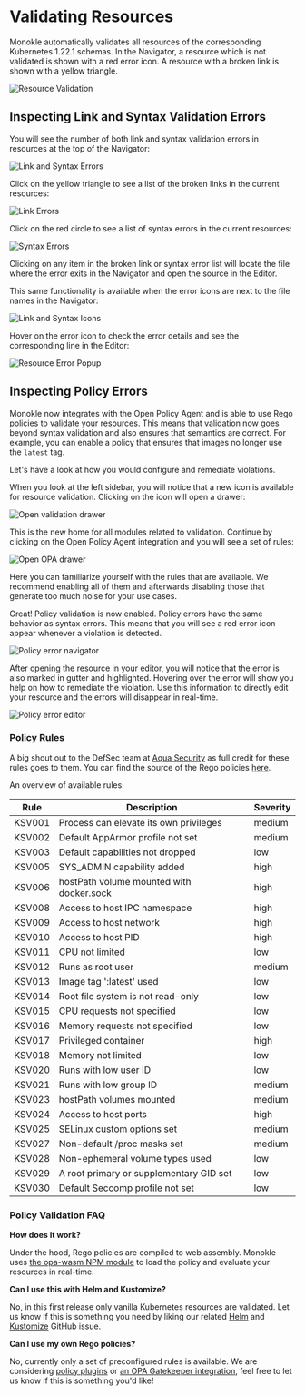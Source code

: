 # Validating Resources

Monokle automatically validates all resources of the corresponding Kubernetes 1.22.1 schemas. In the Navigator, a resource which is not validated is shown with a red error icon. A resource with a broken link is shown with a yellow triangle.

![Resource Validation](img/link-syntax-errors-image-1-1.9.png)

## **Inspecting Link and Syntax Validation Errors**

You will see the number of both link and syntax validation errors in resources at the top of the Navigator:

![Link and Syntax Errors](img/navigator-link-and-syntax-errors-header-1.9.png)

Click on the yellow triangle to see a list of the broken links in the current resources:

![Link Errors](img/navigator-broken-links-list-1.9.png)

Click on the red circle to see a list of syntax errors in the current resources:

![Syntax Errors](img/navigator-syntax-errors-list-1.9.png)

Clicking on any item in the broken link or syntax error list will locate the file where the error exits in the Navigator and open the source in the Editor.

This same functionality is available when the error icons are next to the file names in the Navigator:

![Link and Syntax Icons](img/navigator-link-syntax-errors-1.9.png)

Hover on the error icon to check the error details and see the corresponding line in the Editor:

![Resource Error Popup](img/error-details-popup-1.9.png)

## **Inspecting Policy Errors**

Monokle now integrates with the Open Policy Agent and is able to use Rego policies to validate your resources. This means that validation now goes beyond syntax validation and also ensures that semantics are correct. For example, you can enable a policy that ensures that images no longer use the `latest` tag.

Let's have a look at how you would configure and remediate violations.

When you look at the left sidebar, you will notice that a new icon is available for resource validation. Clicking on the icon will open a drawer:

![Open validation drawer](img/validation-overview-1.9.png)

This is the new home for all modules related to validation. Continue by clicking on the Open Policy Agent integration and you will see a set of rules:

![Open OPA drawer](img/opa-table-1.9.png)

Here you can familiarize yourself with the rules that are available. We recommend enabling all of them and afterwards disabling those that generate too much noise for your use cases.

Great! Policy validation is now enabled. Policy errors have the same behavior as syntax errors. This means that you will see a red error icon appear whenever a violation is detected.

![Policy error navigator](img/opa-error-navigator-1.9.png)

After opening the resource in your editor, you will notice that the error is also marked in gutter and highlighted. Hovering over the error will show you help on how to remediate the violation. Use this information to directly edit your resource and the errors will disappear in real-time.

![Policy error editor](img/opa-error-editor-1.9.png)

### **Policy Rules**

A big shout out to the DefSec team at [Aqua Security][aqua] as full credit for these rules goes to them. You can find the source of the Rego policies [here][aqua-defsec].

An overview of available rules:

| Rule   | Description                              | Severity |
| ------ | ---------------------------------------- | -------- |
| KSV001 | Process can elevate its own privileges   | medium   |
| KSV002 | Default AppArmor profile not set         | medium   |
| KSV003 | Default capabilities not dropped         | low      |
| KSV005 | SYS_ADMIN capability added               | high     |
| KSV006 | hostPath volume mounted with docker.sock | high     |
| KSV008 | Access to host IPC namespace             | high     |
| KSV009 | Access to host network                   | high     |
| KSV010 | Access to host PID                       | high     |
| KSV011 | CPU not limited                          | low      |
| KSV012 | Runs as root user                        | medium   |
| KSV013 | Image tag ':latest' used                 | low      |
| KSV014 | Root file system is not read-only        | low      |
| KSV015 | CPU requests not specified               | low      |
| KSV016 | Memory requests not specified            | low      |
| KSV017 | Privileged container                     | high     |
| KSV018 | Memory not limited                       | low      |
| KSV020 | Runs with low user ID                    | low      |
| KSV021 | Runs with low group ID                   | medium   |
| KSV023 | hostPath volumes mounted                 | medium   |
| KSV024 | Access to host ports                     | high     |
| KSV025 | SELinux custom options set               | medium   |
| KSV027 | Non-default /proc masks set              | medium   |
| KSV028 | Non-ephemeral volume types used          | low      |
| KSV029 | A root primary or supplementary GID set  | low      |
| KSV030 | Default Seccomp profile not set          | low      |

### **Policy Validation FAQ**

**How does it work?**

Under the hood, Rego policies are compiled to web assembly. Monokle uses [the opa-wasm NPM module][npm-opa-wasm] to load the policy and evaluate your resources in real-time.

**Can I use this with Helm and Kustomize?**

No, in this first release only vanilla Kubernetes resources are validated. Let us know if this is something you need by liking our related [Helm][github-validate-helm] and [Kustomize][github-validate-kustomize] GitHub issue.

**Can I use my own Rego policies?**

No, currently only a set of preconfigured rules is available. We are considering [policy plugins][github-custom-rego] or [an OPA Gatekeeper integration][github-opa-gatekeeper], feel free to let us know if this is something you'd like!

[npm-opa-wasm]: https://www.npmjs.com/package/@open-policy-agent/opa-wasm
[aqua]: https://www.aquasec.com/
[aqua-defsec]: https://github.com/aquasecurity/defsec
[github-validate-helm]: https://github.com/kubeshop/monokle/issues/1696
[github-validate-kustomize]: https://github.com/kubeshop/monokle/issues/1695
[github-custom-rego]: https://github.com/kubeshop/monokle/issues/1697
[github-opa-gatekeeper]: https://github.com/kubeshop/monokle/issues/1698

